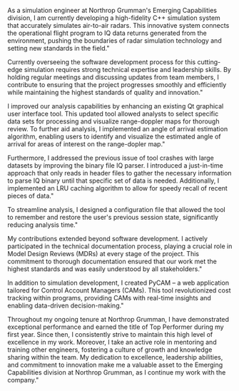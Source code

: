 As a simulation engineer at Northrop Grumman's Emerging Capabilities division, I am currently developing a high-fidelity C++ simulation system that accurately simulates air-to-air radars. This innovative system connects the operational flight program to IQ data returns generated from the environment, pushing the boundaries of radar simulation technology and setting new standards in the field."

Currently overseeing the software development process for this cutting-edge simulation requires strong technical expertise and leadership skills. By holding regular meetings and discussing updates from team members, I contribute to ensuring that the project progresses smoothly and efficiently while maintaining the highest standards of quality and innovation."

I improved our analysis capabilities by enhancing an existing Qt graphical user interface tool. This updated tool allowed analysts to select specific data sets for processing and visualize range-doppler maps for thorough review. To further aid analysis, I implemented an angle of arrival estimation algorithm, enabling users to identify and visualize the estimated angle of arrival for areas of interest on the range-dopler map."

Furthermore, I addressed the previous issue of tool crashes with large datasets by improving the binary file IQ parser. I introduced a just-in-time approach that only reads in header files to gather the necessary information to parse IQ binary until that specific set of data is needed. Additionally, I implemented an LRU caching algorithm to allow for speedy recall of recent pieces of data."

To streamline analysis, I designed a configuration file that allowed the tool to remember and restore the user's previous session state, significantly reducing analysis time."

My contributions extended beyond software development. I actively participated in the technical documentation process, playing a crucial role in Model Design Reviews (MDRs) at every stage of the project. This commitment to thorough documentation ensured that our work met the highest standards and was easily understood by all stakeholders."

In addition to simulation development, I created PyCAM – a web application tailored for Control Account Managers (CAMs). This tool revolutionized cost tracking within programs, providing CAMs with real-time insights and enabling data-driven decision-making."

Throughout my ongoing tenure at Northrop Grumman, I have demonstrated exceptional performance and earned the title of Top Performer during my first year. Since then, I consistently strive to maintain this high level of excellence in my work. Moreover, I take an active role in mentoring and training other engineers, fostering a culture of growth and knowledge sharing within the team. My dedication to excellence, leadership abilities, and commitment to innovation make me a valuable asset to the Emerging Capabilities division at Northrop Grumman, as I continue my work with the company."